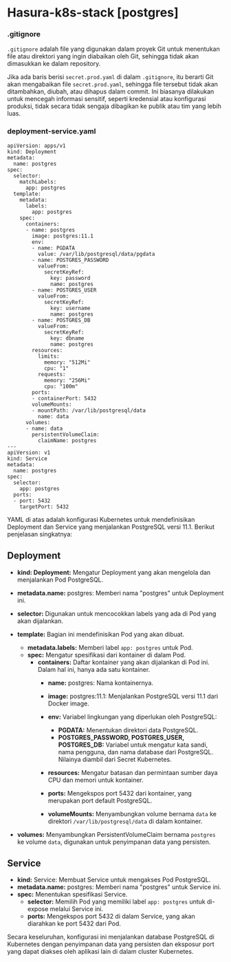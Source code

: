 # Hasura-k8s-stack [postgres] 

### .gitignore

`.gitignore` adalah file yang digunakan dalam proyek Git untuk menentukan file atau direktori yang ingin diabaikan oleh Git, sehingga tidak akan dimasukkan ke dalam repository.

Jika ada baris berisi `secret.prod.yaml` di dalam `.gitignore`, itu berarti Git akan mengabaikan file `secret.prod.yaml`, sehingga file tersebut tidak akan ditambahkan, diubah, atau dihapus dalam commit. Ini biasanya dilakukan untuk mencegah informasi sensitif, seperti kredensial atau konfigurasi produksi, tidak secara tidak sengaja dibagikan ke publik atau tim yang lebih luas.

### deployment-service.yaml

```
apiVersion: apps/v1
kind: Deployment
metadata:
  name: postgres
spec:
  selector:
    matchLabels:
      app: postgres
  template:
    metadata:
      labels:
        app: postgres
    spec:
      containers:
      - name: postgres
        image: postgres:11.1
        env:
        - name: PGDATA
          value: /var/lib/postgresql/data/pgdata
        - name: POSTGRES_PASSWORD
          valueFrom:
            secretKeyRef:
              key: password
              name: postgres
        - name: POSTGRES_USER
          valueFrom:
            secretKeyRef:
              key: username
              name: postgres
        - name: POSTGRES_DB
          valueFrom:
            secretKeyRef:
              key: dbname
              name: postgres
        resources:
          limits:
            memory: "512Mi"
            cpu: "1"
          requests:
            memory: "256Mi"
            cpu: "100m"
        ports:
        - containerPort: 5432
        volumeMounts:
        - mountPath: /var/lib/postgresql/data
          name: data
      volumes:
      - name: data
        persistentVolumeClaim:
          claimName: postgres
---
apiVersion: v1
kind: Service
metadata:
  name: postgres
spec:
  selector:
    app: postgres
  ports:
  - port: 5432
    targetPort: 5432
```
YAML di atas adalah konfigurasi Kubernetes untuk mendefinisikan Deployment dan Service yang menjalankan PostgreSQL versi 11.1. Berikut penjelasan singkatnya:

## Deployment

* **kind: Deployment:** Mengatur Deployment yang akan mengelola dan menjalankan Pod PostgreSQL.
  
* **metadata.name:** postgres: Memberi nama "postgres" untuk Deployment ini.

* **selector:** Digunakan untuk mencocokkan labels yang ada di Pod yang akan dijalankan.
  
* **template:** Bagian ini mendefinisikan Pod yang akan dibuat.
  * **metadata.labels:** Memberi label `app: postgres` untuk Pod.
  * **spec:** Mengatur spesifikasi dari kontainer di dalam Pod.
    * **containers:** Daftar kontainer yang akan dijalankan di Pod ini. Dalam hal ini, hanya ada satu kontainer.
      * **name:** postgres: Nama kontainernya.
      * **image:** postgres:11.1: Menjalankan PostgreSQL versi 11.1 dari Docker image.
      * **env:** Variabel lingkungan yang diperlukan oleh PostgreSQL:
        * **PGDATA:** Menentukan direktori data PostgreSQL.
        * **POSTGRES_PASSWORD, POSTGRES_USER, POSTGRES_DB:** Variabel untuk mengatur kata sandi, nama pengguna, dan nama database dari PostgreSQL. Nilainya diambil                                                                 dari Secret Kubernetes.
          
      * **resources:** Mengatur batasan dan permintaan sumber daya CPU dan memori untuk kontainer.
      * **ports:** Mengekspos port 5432 dari kontainer, yang merupakan port default PostgreSQL.
      * **volumeMounts:** Menyambungkan volume bernama `data` ke direktori `/var/lib/postgresql/data` di dalam kontainer.
        
* **volumes:** Menyambungkan PersistentVolumeClaim bernama `postgres` ke volume `data`, digunakan untuk penyimpanan data yang persisten.
  
## Service

* **kind:** Service: Membuat Service untuk mengakses Pod PostgreSQL.
* **metadata.name:** postgres: Memberi nama "postgres" untuk Service ini.
* **spec:** Menentukan spesifikasi Service.
  * **selector:** Memilih Pod yang memiliki label `app: postgres` untuk di-expose melalui Service ini.
  * **ports:** Mengekspos port 5432 di dalam Service, yang akan diarahkan ke port 5432 dari Pod.
    
Secara keseluruhan, konfigurasi ini menjalankan database PostgreSQL di Kubernetes dengan penyimpanan data yang persisten dan eksposur port yang dapat diakses oleh aplikasi lain di dalam cluster Kubernetes.
